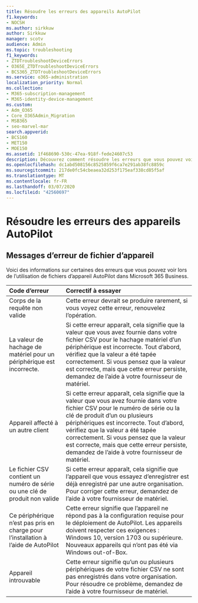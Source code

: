 ```yaml
---
title: Résoudre les erreurs des appareils AutoPilot
f1.keywords:
- NOCSH
ms.author: sirkkuw
author: Sirkkuw
manager: scotv
audience: Admin
ms.topic: troubleshooting
f1_keywords:
- ZTDTroubleshootDeviceErrors
- O365E_ZTDTroubleshootDeviceErrors
- BCS365_ZTDTroubleshootDeviceErrors
ms.service: o365-administration
localization_priority: Normal
ms.collection:
- M365-subscription-management
- M365-identity-device-management
ms.custom:
- Adm_O365
- Core_O365Admin_Migration
- MSB365
- seo-marvel-mar
search.appverid:
- BCS160
- MET150
- MOE150
ms.assetid: 1f468690-530c-47ea-918f-fede24607c53
description: Découvrez comment résoudre les erreurs que vous pouvez voir lors de l’utilisation de fichiers d’appareil AutoPilot dans Microsoft 365 Business.
ms.openlocfilehash: dc1abd508156c8525859f6ca7e291ab38fc8859c
ms.sourcegitcommit: 217de0fc54cbeaea32d253f175eaf338cd85f5af
ms.translationtype: MT
ms.contentlocale: fr-FR
ms.lasthandoff: 03/07/2020
ms.locfileid: "42560697"
---
```

# <a name="troubleshoot-autopilot-device-errors"></a>Résoudre les erreurs des appareils AutoPilot

## <a name="device-file-error-messages"></a>Messages d’erreur de fichier d’appareil

Voici des informations sur certaines des erreurs que vous pouvez voir lors de l’utilisation de fichiers d’appareil AutoPilot dans Microsoft 365 Business. 
  
|**Code d’erreur**|**Correctif à essayer**|
|:-----|:-----|
|Corps de la requête non valide  <br/> |Cette erreur devrait se produire rarement, si vous voyez cette erreur, renouvelez l’opération.  <br/> |
|La valeur de hachage de matériel pour un périphérique est incorrecte.  <br/> |Si cette erreur apparaît, cela signifie que la valeur que vous avez fournie dans votre fichier CSV pour le hachage matériel d’un périphérique est incorrecte. Tout d’abord, vérifiez que la valeur a été tapée correctement. Si vous pensez que la valeur est correcte, mais que cette erreur persiste, demandez de l’aide à votre fournisseur de matériel.  <br/> |
|Appareil affecté à un autre client  <br/> |Si cette erreur apparaît, cela signifie que la valeur que vous avez fournie dans votre fichier CSV pour le numéro de série ou la clé de produit d’un ou plusieurs périphériques est incorrecte. Tout d’abord, vérifiez que la valeur a été tapée correctement. Si vous pensez que la valeur est correcte, mais que cette erreur persiste, demandez de l’aide à votre fournisseur de matériel.  <br/> |
|Le fichier CSV contient un numéro de série ou une clé de produit non valide  <br/> |Si cette erreur apparaît, cela signifie que l’appareil que vous essayez d’enregistrer est déjà enregistré par une autre organisation. Pour corriger cette erreur, demandez de l’aide à votre fournisseur de matériel.  <br/> |
|Ce périphérique n’est pas pris en charge pour l’installation à l’aide de AutoPilot  <br/> | Cette erreur signifie que l’appareil ne répond pas à la configuration requise pour le déploiement de AutoPilot. Les appareils doivent respecter ces exigences :  <br/>  Windows 10, version 1703 ou supérieure.  <br/>  Nouveaux appareils qui n’ont pas été via Windows out-of-Box.  <br/> |
|Appareil introuvable  <br/> |Cette erreur signifie qu’un ou plusieurs périphériques de votre fichier CSV ne sont pas enregistrés dans votre organisation. Pour résoudre ce problème, demandez de l’aide à votre fournisseur de matériel.  <br/> |
